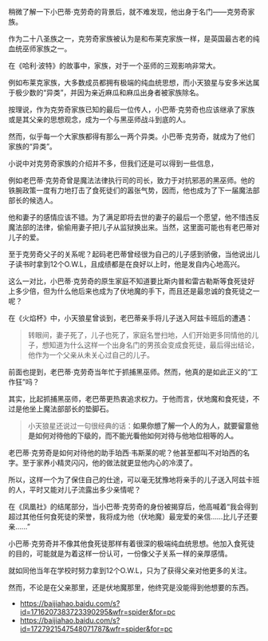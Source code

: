 稍微了解一下小巴蒂·克劳奇的背景后，就不难发现，他出身于名门——克劳奇家族。

作为二十八圣族之一，克劳奇家族被认为是和布莱克家族一样，是英国最古老的纯血统巫师家族之一。

在《哈利·波特》的故事中，家族，对于一个巫师的三观影响非常大。

例如布莱克家族，大多数成员都拥有极端的纯血统思想，而小天狼星与安多米达属于极少数的“异类”，并因为亲近麻瓜和麻瓜出身者被家族除名。

按理说，作为克劳奇家族已知的最后一位传人，小巴蒂·克劳奇也应该继承了家族或是其父亲的思想观念，成为一个与黑巫师战斗到底的人。

然而，似乎每一个大家族都得有那么一两个异类。小巴蒂·克劳奇，就成为了他们家族的“异类”。

小说中对克劳奇家族的介绍并不多，但我们还是可以得到一些信息，

例如老巴蒂·克劳奇曾是魔法法律执行司的司长，致力于对抗邪恶的黑巫师。他的铁腕政策一度有力地打击了食死徒们的嚣张气势，因而，他也成为了下一届魔法部部长的候选人。

他和妻子的感情应该不错。为了满足即将去世的妻子的最后一个愿望，他不惜违反魔法部的法律，偷偷用妻子把儿子从监狱换出来。当然，这里面可能也有老巴蒂对儿子的爱。


至于克劳奇父子的关系呢？起码老巴蒂曾经很为自己的儿子感到骄傲，当他说出儿子读书时拿到12个O.W.L，且成绩都是在良好以上时，他是发自内心地高兴。

这么一对比，小巴蒂·克劳奇的原生家庭不知道要比斯内普和雷古勒斯等食死徒好上多少倍，但为什么他后来也成为了伏地魔的手下，而且还是最忠诚的食死徒之一呢？


在《火焰杯》中，小天狼星曾谈到，老巴蒂亲手将儿子送入阿兹卡班后的遭遇：

> 转眼间，妻子死了，儿子也死了，家庭名誉扫地，人们开始更多同情他的儿子，想知道为什么这样一个出身名门的男孩会变成食死徒，最后得出结论，他作为一个父亲从未关心过自己的儿子。

前面也提到，老巴蒂·克劳奇当年忙于抓捕黑巫师。然而，他真的是如此正义的“工作狂”吗？


其实，比起抓捕黑巫师，老巴蒂更热衷追求权力。于他而言，伏地魔和食死徒，不过是他坐上魔法部部长的垫脚石。

> 小天狼星还说过一句很经典的话：**如果你想了解一个人的为人，就要留意他是如何对待他的下级的，而不能光看他如何对待与他地位相等的人。**

老巴蒂·克劳奇是如何对待他的助手珀西·韦斯莱的呢？他甚至都叫不对珀西的名字。至于家养小精灵闪闪，他的做法就更显他内心的冷漠了。

所以，这样一个为了保住自己的仕途，可以毫无犹豫地将亲手的儿子送入阿兹卡班的人，平时又能对儿子流露出多少亲情呢？

在《凤凰社》的结尾部分，当小巴蒂·克劳奇的身份被揭穿后，他高喊着“我会得到超过其他任何食死徒的荣誉，我将成为他（伏地魔）最宠爱的亲信……比儿子还要亲……”

小巴蒂·克劳奇并不像其他食死徒那样有着很深的极端纯血统思想。他加入食死徒的目的，可能就是为着这样一份认可，一份像父子关系一样的亲厚感情。

就如同他当年在学校时努力拿到12个O.W.L，只为了获得父亲对他更多的关注。

然而，不论是在父亲那里，还是伏地魔那里，他终究是没能得到他想要的东西。


- https://baijiahao.baidu.com/s?id=1716207383723390295&wfr=spider&for=pc
- https://baijiahao.baidu.com/s?id=1727921547548071787&wfr=spider&for=pc